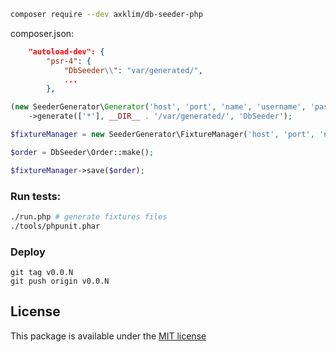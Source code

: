 ```bash
composer require --dev axklim/db-seeder-php
```

composer.json:
```json
    "autoload-dev": {
        "psr-4": {
            "DbSeeder\\": "var/generated/",
            ...
        },
```

```php
(new SeederGenerator\Generator('host', 'port', 'name', 'username', 'password'))
    ->generate(['*'], __DIR__ . '/var/generated/', 'DbSeeder');

$fixtureManager = new SeederGenerator\FixtureManager('host', 'port', 'name', 'username', 'password');

$order = DbSeeder\Order::make();

$fixtureManager->save($order);
```

### Run tests:

```bash
./run.php # generate fixtures files
./tools/phpunit.phar
```

### Deploy

```shell
git tag v0.0.N
git push origin v0.0.N
```

License
-------

This package is available under the [MIT license](Resources/meta/LICENSE)